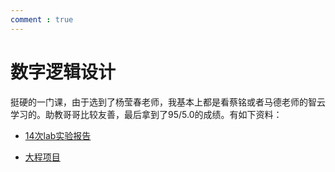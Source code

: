 ```yaml
---
comment : true
---
```



# 数字逻辑设计

挺硬的一门课，由于选到了杨莹春老师，我基本上都是看蔡铭或者马德老师的智云学习的。助教哥哥比较友善，最后拿到了95/5.0的成绩。有如下资料：

* [14次lab实验报告](https://pan.baidu.com/s/1UcC1vsapyvwV5WJy24EyJw?pwd=k6b6)

* [大程项目](https://github.com/wildfire322/Digital-design-lab)